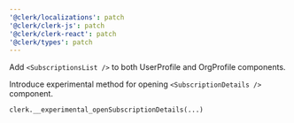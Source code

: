 ```yaml
---
'@clerk/localizations': patch
'@clerk/clerk-js': patch
'@clerk/clerk-react': patch
'@clerk/types': patch
---
```


Add `<SubscriptionsList />` to both UserProfile and OrgProfile components.

Introduce experimental method for opening `<SubscriptionDetails />` component.

```tsx
clerk.__experimental_openSubscriptionDetails(...)
```
